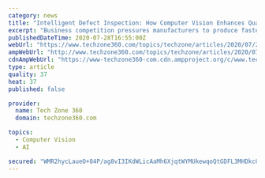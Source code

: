 ```yaml
---
category: news
title: "Intelligent Defect Inspection: How Computer Vision Enhances Quality Control"
excerpt: "Business competition pressures manufacturers to produce faster, reduce expenses, and increase efficiencies. But all these requirements run into the quality control issue sooner or later - with the price as high as 15-20% of sales revenue."
publishedDateTime: 2020-07-28T16:55:00Z
webUrl: "https://www.techzone360.com/topics/techzone/articles/2020/07/28/446123-intelligent-defect-inspection-how-computer-vision-enhances-quality.htm"
ampWebUrl: "http://www.techzone360.com/topics/techzone/articles/2020/07/28/446123-intelligent-defect-inspection-how-computer-vision-enhances-quality.htm/amp"
cdnAmpWebUrl: "https://www-techzone360-com.cdn.ampproject.org/c/www.techzone360.com/topics/techzone/articles/2020/07/28/446123-intelligent-defect-inspection-how-computer-vision-enhances-quality.htm/amp"
type: article
quality: 37
heat: 37
published: false

provider:
  name: Tech Zone 360
  domain: techzone360.com

topics:
  - Computer Vision
  - AI

secured: "WMR2hycLaueO+84P/ag8vI3IKdWLicAaMh6XjqtWYMUkewqoQtGDFL3MHDkc04AAOUzBnjbnESp/qiYjkl+vfJAiHHeU82QpjGB+wabuRwxPMQ0B9VpECuic5qBMFeL3LvXnneJOG2tO4fuvk4/klyYMZ5aVPpmBmloNxnTLEHZ5MgvdsvIAuMC7jKLBcMNGs8V2llODrSsiY2VcUdK6VxAdOWaE7mScJrsNNZKxGAVmgisjGoDeB/cFOfd4TxXAYg0YrrBjCiafLL0/+MT/jxqw6eW6JL4c/YLm/BVIpw2cZ8ugvZaQ/XpfiObKBGwaG2r6CfB+gHxGXGx9ydSdaQ==;Qk5W1JDXbCkB6pPZq44ijQ=="
---
```


